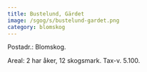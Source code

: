```yaml
---
title: Bustelund, Gärdet
image: /sgog/s/bustelund-gardet.png
category: blomskog
---
```


Postadr.: Blomskog.

Areal: 2 har åker, 12 skogsmark. Tax-v. 5.100.
